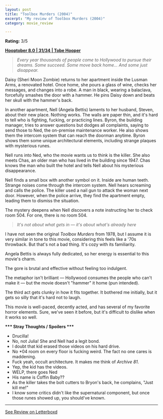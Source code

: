 ```yaml
---
layout: post
title: "Toolbox Murders (2004)"
excerpt: "My review of Toolbox Murders (2004)"
category: movie_review

---
```


**Rating:** 3/5

<b><a href="https://boxd.it/pOvfW/detail" rel="nofollow">Hooptober 8.0 | 31/34 | Tobe Hooper</a></b>

<blockquote><i>Every year thousands of people come to Hollywood to pursue their dreams. Some succeed. Some move back home… And some just disappear.</i></blockquote>Daisy (Sheri Moon Zombie) returns to her apartment inside the Lusman Arms, a renovated hotel. Once home, she pours a glass of wine, checks her messages, and changes into a robe. A man in black, wearing a balaclava, forcefully smashes the door with a hammer. He pins Daisy down and beats her skull with the hammer's back.

In another apartment, Nell (Angela Bettis) laments to her husband, Steven, about their new place. Nothing works. The walls are paper thin, and it's hard to tell who is fighting, fucking, or practicing lines. Byron, the building manager, tries to answer questions but dodges all complaints, saying to send those to Ned, the on-premise maintenance worker. He also shows them the intercom system that can reach the doorman anytime. Byron shows them some unique architectural elements, including strange plaques with mysterious runes.

Nell runs into Ned, who the movie wants us to think is the killer. She also meets Chas, an older man who has lived in the building since 1947. Chas knows the man who built the hotel and tells Nell about his mysterious disappearance.

Nell finds a small box with another symbol on it. Inside are human teeth. Strange noises come through the intercom system. Nell hears screaming and calls the police. The killer used a nail gun to attack the woman next door. However, when the police arrive, they find the apartment empty, leading them to dismiss the situation.

The mystery deepens when Nell discovers a note instructing her to check room 504. For one, there is no room 504.

<blockquote><i>It's not about what gets in — it's about what's already here</i></blockquote>I have not seen the original <i>Toolbox Murders</i> from 1978, but I assume it is very similar in tone to this movie, considering this feels like a '70s throwback. But that's not a bad thing. It's cozy with its familiarity.

Angela Bettis is always fully dedicated, so her energy is essential to this movie's charm.

The gore is brutal and effective without feeling too indulgent.

The metaphor isn't brilliant — Hollywood consumes the people who can't make it — but the movie doesn't "hammer" it home (pun intended).

The third act gets clunky in how it fits together. It bothered me initially, but it gets so silly that it's hard not to laugh.

This movie is well-paced, decently acted, and has several of my favorite horror elements. Sure, we've seen it before, but it's difficult to dislike when it works so well.


<b>*** Stray Thoughts / Spoilers ***</b>
* Drucilla!
* No, not Julia! She and Nell had a legit bond.
* I doubt that kid erased those videos on his hard drive.
* No *04 room on every floor is fucking weird. The fact no one cares is maddening.
* Fuck yeah, occult architecture. It makes me think of <i>Archive 81</i>.
* Yep, the kid has the videos.
* WELP, there goes Ned
* His name is Coffin Baby??
* As the killer takes the bolt cutters to Bryon's back, he complains, "Just kill me!"
* I know some critics didn't like the supernatural component, but once those runes showed up, you should've known.

<hr>

[See Review on Letterboxd](https://boxd.it/5Jud4l)

